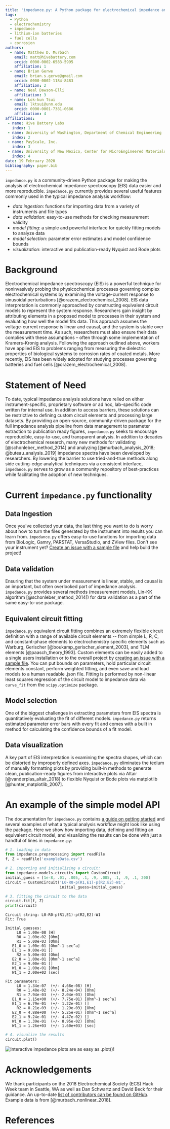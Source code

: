 ```yaml
---
title: 'impedance.py: A Python package for electrochemical impedance analysis'
tags:
  - Python
  - electrochemistry
  - impedance
  - lithium-ion batteries
  - fuel cells
  - corrosion
authors:
  - name: Matthew D. Murbach
    email: matt@hivebattery.com
    orcid: 0000-0002-6583-5995
    affiliation: 1
  - name: Brian Gerwe
    email: brian.s.gerwe@gmail.com
    orcid: 0000-0002-1184-8483
    affiliation: 2
  - name: Neal Dawson-Elli
    affiliation: 3
  - name: Lok-kun Tsui
    email: lktsui@unm.edu
    orcid: 0000-0001-7381-0686
    affiliation: 4
affiliations:
 - name: Hive Battery Labs
   index: 1
 - name: University of Washington, Department of Chemical Engineering
   index: 2
 - name: PayScale, Inc.
   index: 3
 - name: University of New Mexico, Center for MicroEngineered Materials
   index: 4
date: 19 February 2020
bibliography: paper.bib
---
```


`impedance.py` is a community-driven Python package for making the analysis of electrochemical
impedance spectroscopy (EIS) data easier and more reproducible. `impedance.py` currently provides several useful features commonly used in the typical impedance analysis workflow:

- _data ingestion_: functions for importing data from a variety of instruments and file types
- _data validation_: easy-to-use methods for checking measurement validity
- _model fitting_: a simple and powerful interface for quickly fitting models to analyze data
- _model selection_: parameter error estimates and model confidence bounds
- _visualization_: interactive and publication-ready Nyquist and Bode plots

# Background

Electrochemical impedance spectroscopy (EIS) is a powerful technique for noninvasively
probing the physicochemical processes governing complex electrochemical systems by examining the voltage-current response
 to sinusoidal perturbations [@orazem_electrochemical_2008]. EIS data interpretation is commonly approached by constructing equivalent circuit models to represent
 the system response. Researchers gain insight by attributing elements in a proposed model to processes in their system and evaluating
 how well the model fits data. This approach assumes the voltage-current response is linear and causal, and the system is stable over
 the measurement time. As such, researchers must also ensure their data complies with these assumptions – often through some implementation
 of Kramers-Kronig analysis. Following the approach outlined above, workers have applied EIS to problems ranging
 from measuring the dielectric properties of biological systems to corrosion rates of coated metals. More recently, EIS has been widely adopted
 for studying processes governing batteries and fuel cells [@orazem_electrochemical_2008].

# Statement of Need
To date, typical impedance analysis solutions have relied on either instrument-specific, proprietary software or ad hoc, lab-specific code
 written for internal use. In addition to access barriers, these solutions can be restrictive to defining custom circuit elements and processing
 large datasets. By providing an open-source, community-driven package for the full impedance analysis pipeline from data management to parameter
 extraction to publication ready figures, `impedance.py` seeks to encourage reproducible, easy-to-use, and transparent analysis. In addition to decades
 of electrochemical research, many new methods for validating [@schonleber_method_2014] and analyzing [@murbach_analysis_2018; @buteau_analysis_2019]
 impedance spectra have been developed by researchers. By lowering the barrier to use tried-and-true methods along side cutting-edge analytical
 techniques via a consistent interface, `impedance.py` serves to grow as a community repository of best-practices while facilitating the adoption
 of new techniques.

# Current `impedance.py` functionality

## Data Ingestion
Once you've collected your data, the last thing you want to do is worry about how
to turn the files generated by the instrument into results you can learn from. `impedance.py`
offers easy-to-use functions for importing data from BioLogic, Gamry, PARSTAT, VersaStudio, and ZView files. Don't see your instrument yet?
 [Create an issue with a sample file](https://github.com/ECSHackWeek/impedance.py/issues/new?assignees=&labels=&template=data-file-support-request.md&title=%5BDATA%5D)
 and help build the project!

## Data validation
Ensuring that the system under measurement is linear, stable, and causal is an important, but
often overlooked part of impedance analysis. `impedance.py` provides several methods 
(measurement models, Lin-KK algorithm [@schonleber_method_2014]) for data validation as a part of 
the same easy-to-use package.

## Equivalent circuit fitting
`impedance.py` equivalent circuit fitting combines an extremely flexible circuit definition with a range of available circuit elements --
 from simple L, R, C, and constant-phase elements to electrochemistry specific elements such as Warburg, Gerischer [@boukamp_gerischer_element_2003],
 and TLM elements [@paasch_theory_1993]. Custom elements can be easily added to a single users installation or to the overall project by 
 [creating an issue with a sample file](https://github.com/ECSHackWeek/impedance.py/issues/new?assignees=&labels=&template=data-file-support-request.md&title=%5BDATA%5D).
 You can put bounds on parameters, hold particular circuit elements constant, perform weighted fitting, and even save and load models to a human readable
 .json file. Fitting is performed by non-linear least squares regression of the circuit model to impedance data via `curve_fit` from the `scipy.optimize` package.

## Model selection
One of the biggest challenges in extracting parameters from EIS spectra is quantitatively
evaluating the fit of different models. `impedance.py` returns estimated parameter error
bars with every fit and comes with a built in method for calculating the confidence bounds
of a fit model.

## Data visualization
A key part of EIS interpretation is examining the spectra shapes, which can be distorted by improperly defined axes.
`impedance.py` eliminates the tedium of manually formatting plots by providing built-in methods to generate clean,
 publication-ready figures from interactive plots via Altair [@vanderplas_altair_2018] to flexible Nyquist or Bode plots via
matplotlib [@hunter_matplotlib_2007].


# An example of the simple model API
The documentation for `impedance.py` contains
[a guide on getting started](https://impedancepy.readthedocs.io/en/latest/getting-started.html)
and several examples of what a typical analysis workflow might look like
using the package. Here we show how importing data, defining and fitting an equivalent circuit 
model, and visualizing the results can be done with just a handful of lines in `impedance.py`:

```python
# 1. loading in data
from impedance.preprocessing import readFile
f, Z = readFile('exampleData.csv')

# 2. importing and initializing a circuit:
from impedance.models.circuits import CustomCircuit
initial_guess = [1e-8, .01, .005, .1, .9, .005, .1, .9, .1, 200]
circuit = CustomCircuit('L0-R0-p(R1,E1)-p(R2,E2)-W1',
                        initial_guess=initial_guess)

# 3. fitting the circuit to the data
circuit.fit(f, Z)
print(circuit)
```

```text
Circuit string: L0-R0-p(R1,E1)-p(R2,E2)-W1
Fit: True

Initial guesses:
     L0 = 1.00e-08 [H]
     R0 = 1.00e-02 [Ohm]
     R1 = 5.00e-03 [Ohm]
   E1_0 = 1.00e-01 [Ohm^-1 sec^a]
   E1_1 = 9.00e-01 []
     R2 = 5.00e-03 [Ohm]
   E2_0 = 1.00e-01 [Ohm^-1 sec^a]
   E2_1 = 9.00e-01 []
   W1_0 = 1.00e-01 [Ohm]
   W1_1 = 2.00e+02 [sec]

Fit parameters:
     L0 = 1.34e-07  (+/- 4.68e-08) [H]
     R0 = 1.48e-02  (+/- 8.24e-04) [Ohm]
     R1 = 7.94e-03  (+/- 2.04e-03) [Ohm]
   E1_0 = 1.15e+00  (+/- 7.75e-01) [Ohm^-1 sec^a]
   E1_1 = 6.79e-01  (+/- 1.22e-01) []
     R2 = 8.21e-03  (+/- 1.29e-03) [Ohm]
   E2_0 = 4.88e+00  (+/- 5.25e-01) [Ohm^-1 sec^a]
   E2_1 = 9.24e-01  (+/- 4.47e-02) []
   W1_0 = 1.39e-01  (+/- 8.95e-02) [Ohm]
   W1_1 = 1.26e+03  (+/- 1.60e+03) [sec]
```

```python
# 4. visualize the results
circuit.plot()
```

![Interactive impedance plots are as easy as `.plot()`!](./example.png)

# Acknowledgements

We thank participants on the 2018 Electrochemical Society (ECS) Hack Week team
in Seattle, WA as well as Dan Schwartz and David Beck for their guidance.
An up-to-date [list of contributors can be found on GitHub](https://github.com/ECSHackWeek/impedance.py#contributors-). Example data is from [@murbach_nonlinear_2018].

# References
